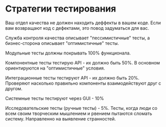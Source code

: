 # Стратегии тестирования

Ваш отдел качества не должен находить деффекты в вашем коде. Если вам возвращают код с дефектами, это повод задуматься для вас.

Служба контроля качества описывает "пессимистичные" тесты, а бизнес-сторона описывает "оптимистичные" тесты.

Модульные тесты должны покрывать 100% функционала.

Компонентные тесты тестирую API - их должно быть 50%. В основном ориентируются на "оптимистичные" условия.

Интеграционные тесты тестируют API - их должно быть 20%. Проверяют насколько правильно компоненты взаимодействуют друг с другом.

Системные тесты тестируют через GUI - 10%

Исследовательские тесты (ручные тесты) - 5%. Тесты, когда люди со всем своим творческим мышлением и рвением пытаются сломать систему. Направленно на выявление странностей.
